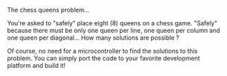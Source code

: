 The chess queens problem...

You're asked to "safely" place eight (8) queens on a chess game. "Safely" because there must be
only one queen per line, one queen per column and one queen per diagonal...
How many solutions are possible ?
   
Of course, no need for a microcontroller to find the solutions to this problem. You can simply
port the code to your favorite development platform and build it!

